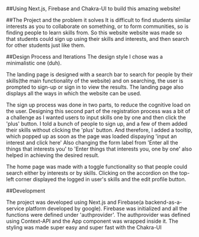 ##Using Next.js, Firebase and Chakra-UI to build this amazing website!


##The Project and the problem it solves
It is difficult to find students similar interests as you to collaborate on something, or to form communities, so is finding people to learn skills from. So this website website was made so that students could sign up using their skills and interests, and then search for other students just like them.


##Design Process and Iterations
The design style I chose was a minimalistic one (duh).

The landing page is designed with a search bar to search for people by their skills(the main functionality of the website) and on searching, the user is prompted to sign-up or sign in to view the results. The landing page also displays all the ways in which the website can be used.

The sign up process was done in two parts, to reduce the cognitive load on the user.
Designing this second part of the registration process was a bit of a challenge as I wanted users to input skills one by one and then click the 'plus' button. I told a bunch of people to sign up, and a few of them added their skills without clicking the 'plus' button. And therefore, I added a tooltip, which popped up as soon as the page was loaded dispaying 'input an interest and click here' Also changing the form label from 'Enter all the things that interests you' to 'Enter things that interests you, one by one' also helped in achieving the desired result.

The home page was made with a toggle functionality so that people could search either by interests or by skills. Clicking on the accordion on the top-left corner displayed the logged in user's skills and the edit profile button.


##Development

The project was developed using Next.js and Firebase(a backend-as-a-service platform developed by google).
Firebase was initialized and all the functions were defined under 'authprovider'. The authprovider was defined using Context-API and the App component was wrapped inside it.
The styling was made super easy and super fast with the Chakra-UI
